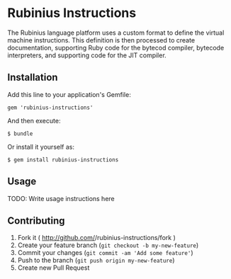 # Rubinius Instructions

The Rubinius language platform uses a custom format to define the virtual
machine instructions. This definition is then processed to create
documentation, supporting Ruby code for the bytecod compiler, bytecode
interpreters, and supporting code for the JIT compiler.

## Installation

Add this line to your application's Gemfile:

    gem 'rubinius-instructions'

And then execute:

    $ bundle

Or install it yourself as:

    $ gem install rubinius-instructions

## Usage

TODO: Write usage instructions here

## Contributing

1. Fork it ( http://github.com/<my-github-username>/rubinius-instructions/fork )
2. Create your feature branch (`git checkout -b my-new-feature`)
3. Commit your changes (`git commit -am 'Add some feature'`)
4. Push to the branch (`git push origin my-new-feature`)
5. Create new Pull Request

